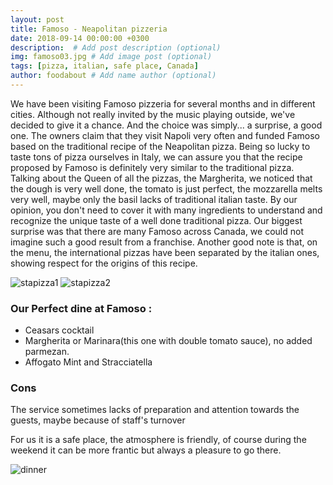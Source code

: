 ```yaml
---
layout: post
title: Famoso - Neapolitan pizzeria
date: 2018-09-14 00:00:00 +0300
description:  # Add post description (optional)
img: famoso03.jpg # Add image post (optional)
tags: [pizza, italian, safe place, Canada]
author: foodabout # Add name author (optional)
---
```


We have been visiting Famoso pizzeria for several months and in different cities.
Although not really invited by the music playing outside, we've decided to give it a chance. And the choice was simply... a surprise, a good one.
The owners claim that they visit Napoli very often and funded Famoso based on the traditional recipe of the Neapolitan pizza.
Being so lucky to taste tons of pizza ourselves in Italy, we can assure you that the recipe proposed by Famoso is definitely very similar to the traditional pizza.
Talking about the Queen of all the pizzas, the Margherita, we noticed that the dough is very well done, the tomato is just perfect, the mozzarella melts very well, maybe only the basil lacks of traditional italian taste.
By our opinion, you don't need to cover it with many ingredients to understand and recognize the unique taste of a well done traditional pizza.
Our biggest surprise was that there are many Famoso across Canada, we could not imagine such a good result from a franchise.
Another good note is that, on the menu, the international pizzas have been separated by the italian ones, showing respect for the origins of this recipe.

![stapizza1]({{site.baseurl}}/assets/img/famoso01.jpg) ![stapizza2]({{site.baseurl}}/assets/img/famoso02.jpg)

### Our Perfect dine at Famoso :
- Ceasars cocktail
- Margherita or Marinara(this one with double tomato sauce), no added parmezan.
- Affogato Mint and Stracciatella

### Cons
The service sometimes lacks of preparation and attention towards the guests, maybe because of staff's turnover

For us it is a safe place, the atmosphere is friendly, of course during the weekend it can be more frantic but always a pleasure to go there.

![dinner]({{site.baseurl}}/assets/img/famoso04.jpg)


